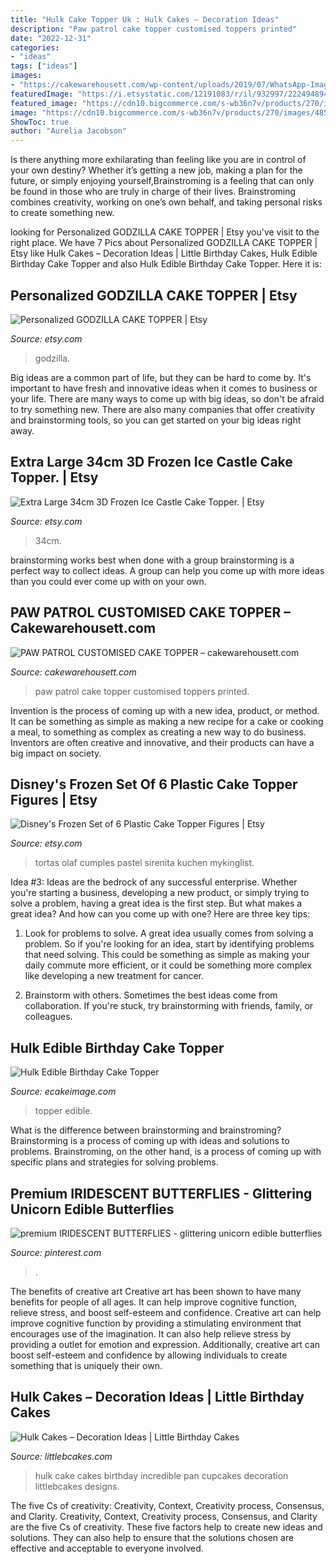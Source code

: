 ```yaml
---
title: "Hulk Cake Topper Uk : Hulk Cakes – Decoration Ideas"
description: "Paw patrol cake topper customised toppers printed"
date: "2022-12-31"
categories:
- "ideas"
tags: ["ideas"]
images:
- "https://cakewarehousett.com/wp-content/uploads/2019/07/WhatsApp-Image-2019-07-29-at-6.27.42-PM.jpeg"
featuredImage: "https://i.etsystatic.com/12191083/r/il/932997/2224948941/il_794xN.2224948941_m92h.jpg"
featured_image: "https://cdn10.bigcommerce.com/s-wb36n7v/products/270/images/4857/Hulk_cake_topper_frame_JPG__25649.1467584581.1280.1280.jpg?c=2"
image: "https://cdn10.bigcommerce.com/s-wb36n7v/products/270/images/4857/Hulk_cake_topper_frame_JPG__25649.1467584581.1280.1280.jpg?c=2"
ShowToc: true
author: "Aurelia Jacobson"
---
```



Is there anything more exhilarating than feeling like you are in control of your own destiny? Whether it’s getting a new job, making a plan for the future, or simply enjoying yourself,Brainstroming is a feeling that can only be found in those who are truly in charge of their lives. Brainstroming combines creativity, working on one’s own behalf, and taking personal risks to create something new.

	

		
looking for Personalized GODZILLA CAKE TOPPER | Etsy you've visit to the right place. We have 7 Pics about Personalized GODZILLA CAKE TOPPER | Etsy like Hulk Cakes – Decoration Ideas | Little Birthday Cakes, Hulk Edible Birthday Cake Topper and also Hulk Edible Birthday Cake Topper. Here it is:
		
    
## Personalized GODZILLA CAKE TOPPER | Etsy

<img loading=lazy src="https://i.etsystatic.com/14688715/r/il/b2855b/3140508243/il_1588xN.3140508243_lql8.jpg" onerror="this.onerror=null;this.src='https://tse4.mm.bing.net/th?id=OIP.In8AY--dhjhKembTOU8rVgHaJ3&amp;pid=15.1';" alt="Personalized GODZILLA CAKE TOPPER | Etsy">

_Source: etsy.com_

>godzilla. 

	

Big ideas are a common part of life, but they can be hard to come by. It's important to have fresh and innovative ideas when it comes to business or your life. There are many ways to come up with big ideas, so don't be afraid to try something new. There are also many companies that offer creativity and brainstorming tools, so you can get started on your big ideas right away.

    
## Extra Large 34cm 3D Frozen Ice Castle Cake Topper. | Etsy

<img loading=lazy src="https://i.etsystatic.com/12191083/r/il/932997/2224948941/il_794xN.2224948941_m92h.jpg" onerror="this.onerror=null;this.src='https://tse1.mm.bing.net/th?id=OIP.q_zaGbBPdN8njh3hzSq01AHaMC&amp;pid=15.1';" alt="Extra Large 34cm 3D Frozen Ice Castle Cake Topper. | Etsy">

_Source: etsy.com_

>34cm. 

	

brainstorming works best when done with a group
brainstorming is a perfect way to collect ideas. A group can help you come up with more ideas than you could ever come up with on your own.

    
## PAW PATROL CUSTOMISED CAKE TOPPER – Cakewarehousett.com

<img loading=lazy src="https://cakewarehousett.com/wp-content/uploads/2019/07/WhatsApp-Image-2019-07-29-at-6.27.42-PM.jpeg" onerror="this.onerror=null;this.src='https://tse4.mm.bing.net/th?id=OIP.nvi5V4SvLGtjybPBpufriAHaJ4&amp;pid=15.1';" alt="PAW PATROL CUSTOMISED CAKE TOPPER – cakewarehousett.com">

_Source: cakewarehousett.com_

>paw patrol cake topper customised toppers printed. 

	

Invention is the process of coming up with a new idea, product, or method. It can be something as simple as making a new recipe for a cake or cooking a meal, to something as complex as creating a new way to do business. Inventors are often creative and innovative, and their products can have a big impact on society.

    
## Disney&#039;s Frozen Set Of 6 Plastic Cake Topper Figures | Etsy

<img loading=lazy src="https://i.etsystatic.com/22608018/r/il/206e48/2225620010/il_794xN.2225620010_k2x5.jpg" onerror="this.onerror=null;this.src='https://tse2.mm.bing.net/th?id=OIP.UKWDdJ5cKYZelFAyOiHl3gHaLH&amp;pid=15.1';" alt="Disney&#039;s Frozen Set of 6 Plastic Cake Topper Figures | Etsy">

_Source: etsy.com_

>tortas olaf cumples pastel sirenita kuchen mykinglist. 

	

Idea #3:
Ideas are the bedrock of any successful enterprise. Whether you're starting a business, developing a new product, or simply trying to solve a problem, having a great idea is the first step.
But what makes a great idea? And how can you come up with one? Here are three key tips:

1. Look for problems to solve. A great idea usually comes from solving a problem. So if you're looking for an idea, start by identifying problems that need solving. This could be something as simple as making your daily commute more efficient, or it could be something more complex like developing a new treatment for cancer.

2. Brainstorm with others. Sometimes the best ideas come from collaboration. If you're stuck, try brainstorming with friends, family, or colleagues.

    
## Hulk Edible Birthday Cake Topper

<img loading=lazy src="https://cdn10.bigcommerce.com/s-wb36n7v/products/270/images/4857/Hulk_cake_topper_frame_JPG__25649.1467584581.1280.1280.jpg?c=2" onerror="this.onerror=null;this.src='https://tse4.mm.bing.net/th?id=OIP.LjzhwxZ_i5rCFMAImuAphQHaF7&amp;pid=15.1';" alt="Hulk Edible Birthday Cake Topper">

_Source: ecakeimage.com_

>topper edible. 

	

What is the difference between brainstorming and brainstroming?
Brainstorming is a process of coming up with ideas and solutions to problems. Brainstroming, on the other hand, is a process of coming up with specific plans and strategies for solving problems.

    
## Premium IRIDESCENT BUTTERFLIES - Glittering Unicorn Edible Butterflies

<img loading=lazy src="https://i.pinimg.com/736x/aa/83/ba/aa83ba5cdc0348f77cbbe3b4d008cbdc.jpg" onerror="this.onerror=null;this.src='https://tse1.mm.bing.net/th?id=OIP.ZgAuS92KgkL20IWVnfsDYQHaJ3&amp;pid=15.1';" alt="premium IRIDESCENT BUTTERFLIES - glittering unicorn edible butterflies">

_Source: pinterest.com_

>. 

	

The benefits of creative art
Creative art has been shown to have many benefits for people of all ages. It can help improve cognitive function, relieve stress, and boost self-esteem and confidence.
Creative art can help improve cognitive function by providing a stimulating environment that encourages use of the imagination. It can also help relieve stress by providing a outlet for emotion and expression. Additionally, creative art can boost self-esteem and confidence by allowing individuals to create something that is uniquely their own.

    
## Hulk Cakes – Decoration Ideas | Little Birthday Cakes

<img loading=lazy src="http://www.littlebcakes.com/wp-content/uploads/2014/01/Incredible-Hulk-Cake-Pan.jpg" onerror="this.onerror=null;this.src='https://tse1.mm.bing.net/th?id=OIP.GWvASarsAEoiCNu2ogTw8gHaLN&amp;pid=15.1';" alt="Hulk Cakes – Decoration Ideas | Little Birthday Cakes">

_Source: littlebcakes.com_

>hulk cake cakes birthday incredible pan cupcakes decoration littlebcakes designs. 

	

The five Cs of creativity: Creativity, Context, Creativity process, Consensus, and Clarity.
Creativity, Context, Creativity process, Consensus, and Clarity are the five Cs of creativity. These five factors help to create new ideas and solutions. They can also help to ensure that the solutions chosen are effective and acceptable to everyone involved.

